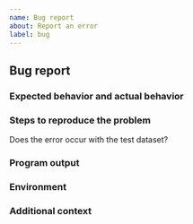 ```yaml
---
name: Bug report
about: Report an error
label: bug
---
```


## Bug report

<!--
Thanks for telling us about a problem with ggsashimi.
Please follow the instructions below to fill in the required information. You can remove this text and the following comments when done.
In addition to the following information you can run ggsashimi in DEBUG mode (see README) and attach the generated `R_script` flle to this issue.
-->

### Expected behavior and actual behavior

<!--
A brief description of the expected behavior and actual behavior.

You can also attach the `R_script` file generated using the `GGSASHIMI_DEBUG` environment variable.
-->

### Steps to reproduce the problem

<!-- The command line and/or a test case that reproduce the problem. -->

Does the error occur with the test dataset?

### Program output

<!--
Output produced by the failing execution. Please highlight it as a code block.
-->

### Environment

<!--
Information about OS, Python and R versions obtained with the command `ggsashimi.py --debug-info`.
-->

### Additional context

<!-- Any other relevant information about the problem. -->
